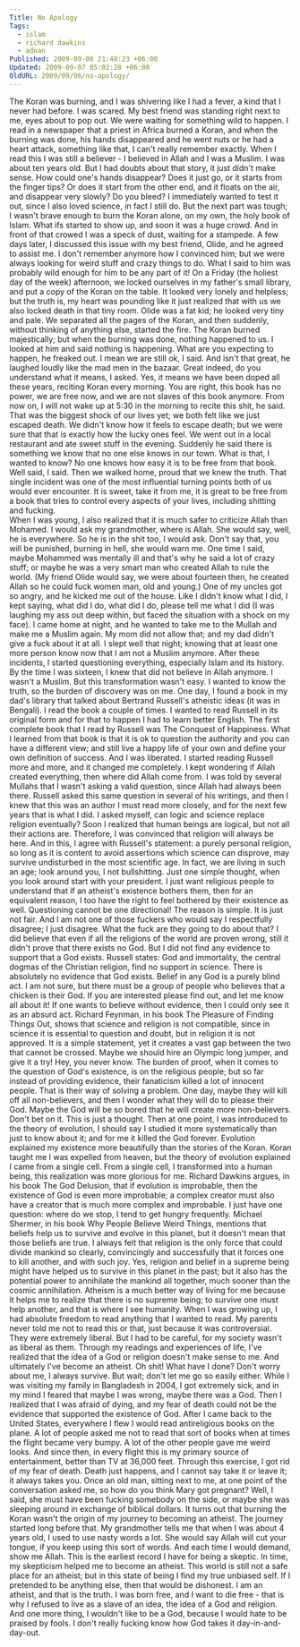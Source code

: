 ```yaml
---
Title: No Apology
Tags:
  - islam
  - richard dawkins
  - adnan
Published: 2009-09-06 21:48:23 +06:00
Updated: 2009-09-07 05:02:28 +06:00
OldURL: 2009/09/06/no-apology/
---
```


The Koran was burning, and I was shivering like I had a fever, a kind that I never had before.  I was scared.  My best friend was standing right next to me, eyes about to pop out.  We were waiting for something wild to happen.  I read in a newspaper that a priest in Africa burned a Koran, and when the burning was done, his hands disappeared and he went nuts or he had a heart attack, something like that, I can't really remember exactly.  When I read this I was still a believer - I believed in Allah and I was a Muslim.  I was about ten years old.  But I had doubts about that story, it just didn't make sense.  How could one's hands disappear?  Does it just go, or it starts from the finger tips?  Or does it start from the other end, and it floats on the air, and disappear very slowly?  Do you bleed?  I immediately wanted to test it out, since I also loved science, in fact I still do.  But the next part was tough; I wasn't brave enough to burn the Koran alone, on my own, the holy book of Islam.  What ifs started to show up, and soon it was a huge crowd.  And in front of that crowed I was a speck of dust, waiting for a stampede.
A few days later, I discussed this issue with my best friend, Olide, and he agreed to assist me.  I don't remember anymore how I convinced him; but we were always looking for weird stuff and crazy things to do.  What I said to him was probably wild enough for him to be any part of it!  On a Friday (the holiest day of the week) afternoon, we locked ourselves in my father's small library, and put a copy of the Koran on the table.  It looked very lonely and helpless; but the truth is, my heart was pounding like it just realized that with us we also locked death in that tiny room.  Olide was a fat kid; he looked very tiny and pale.  We separated all the pages of the Koran, and then suddenly, without thinking of anything else, started the fire.  The Koran burned majestically; but when the burning was done, nothing happened to us.  I looked at him and said nothing is happening.  What are you expecting to happen, he freaked out.  I mean we are still ok, I said.  And isn't that great, he laughed loudly like the mad men in the bazaar.  Great indeed, do you understand what it means, I asked.  Yes, it means we have been doped all these years, reciting Koran every morning.  You are right, this book has no power, we are free now, and we are not slaves of this book anymore.  From now on, I will not wake up at 5:30 in the morning to recite this shit, he said.  That was the biggest shock of our lives yet; we both felt like we just escaped death.  We didn't know how it feels to escape death; but we were sure that that is exactly how the lucky ones feel.  We went out in a local restaurant and ate sweet stuff in the evening.  Suddenly he said there is something we know that no one else knows in our town.  What is that, I wanted to know?  No one knows how easy it is to be free from that book.  Well said, I said.  Then we walked home, proud that we knew the truth.  That single incident was one of the most influential turning points both of us would ever encounter.  It is sweet, take it from me, it is great to be free from a book that tries to control every aspects of your lives, including shitting and fucking.  
	When I was young, I also realized that it is much safer to criticize Allah than Mohamed.  I would ask my grandmother, where is Allah.  She would say, well, he is everywhere.  So he is in the shit too, I would ask.  Don't say that, you will be punished, burning in hell, she would warn me.  One time I said, maybe Mohammed was mentally ill and that's why he said a lot of crazy stuff; or maybe he was a very smart man who created Allah to rule the world.  (My friend Olide would say, we were about fourteen then, he created Allah so he could fuck women man, old and young.)  One of my uncles got so angry, and he kicked me out of the house.  Like I didn't know what I did, I kept saying, what did I do, what did I do, please tell me what I did (I was laughing my ass out deep within, but faced the situation with a shock on my face).  I came home at night, and he wanted to take me to the Mullah and make me a Muslim again.  My mom did not allow that; and my dad didn't give a fuck about it at all.  I slept well that night; knowing that at least one more person know now that I am not a Muslim anymore.
	After these incidents, I started questioning everything, especially Islam and its history.  By the time I was sixteen, I knew that did not believe in Allah anymore.  I wasn't a Muslim.  But this transformation wasn't easy.  I wanted to know the truth, so the burden of discovery was on me.  One day, I found a book in my dad's library that talked about Bertrand Russell's atheistic ideas (it was in Bengali).  I read the book a couple of times.  I wanted to read Russell in its original form and for that to happen I had to learn better English.  The first complete book that I read by Russell was The Conquest of Happiness.  What I learned from that book is that it is ok to question the authority and you can have a different view; and still live a happy life of your own and define your own definition of success.  And I was liberated.  I started reading Russell more and more, and it changed me completely.  I kept wondering if Allah created everything, then where did Allah come from.  I was told by several Mullahs that I wasn't asking a valid question, since Allah had always been there.  Russell asked this same question in several of his writings, and then I knew that this was an author I must read more closely, and for the next few years that is what I did.
I asked myself, can logic and science replace religion eventually?  Soon I realized that human beings are logical, but not all their actions are.  Therefore, I was convinced that religion will always be here.  And in this, I agree with Russell's statement: a purely personal religion, so long as it is content to avoid assertions which science can disprove, may survive undisturbed in the most scientific age.  In fact, we are living in such an age; look around you, I not bullshitting.  Just one simple thought, when you look around start with your president.  I just want religious people to understand that if an atheist's existence bothers them, then for an equivalent reason, I too have the right to feel bothered by their existence as well.  Questioning cannot be one directional!  The reason is simple.  It is just not fair.  And I am not one of those fuckers who would say I respectfully disagree; I just disagree.  What the fuck are they going to do about that?
I did believe that even if all the religions of the world are proven wrong, still it didn't prove that there exists no God.  But I did not find any evidence to support that a God exists. Russell states: God and immortality, the central dogmas of the Christian religion, find no support in science.  There is absolutely no evidence that God exists.  Belief in any God is a purely blind act.  I am not sure, but there must be a group of people who believes that a chicken is their God.  If you are interested please find out, and let me know all about it!  If one wants to believe without evidence, then I could only see it as an absurd act.  Richard Feynman, in his book The Pleasure of Finding Things Out, shows that science and religion is not compatible, since in science it is essential to question and doubt, but in religion it is not approved.  It is a simple statement, yet it creates a vast gap between the two that cannot be crossed.  Maybe we should hire an Olympic long jumper, and give it a try!  Hey, you never know.  The burden of proof, when it comes to the question of God's existence, is on the religious people; but so far instead of providing evidence, their fanaticism killed a lot of innocent people.  That is their way of solving a problem.  One day, maybe they will kill off all non-believers, and then I wonder what they will do to please their God.  Maybe the God will be so bored that he will create more non-believers.  Don't bet on it.  This is just a thought.
Then at one point, I was introduced to the theory of evolution, I should say I studied it more systematically than just to know about it; and for me it killed the God forever.  Evolution explained my existence more beautifully than the stories of the Koran.  Koran taught me I was expelled from heaven, but the theory of evolution explained I came from a single cell.  From a single cell, I transformed into a human being, this realization was more glorious for me. Richard Dawkins argues, in his book The God Delusion, that if evolution is improbable, then the existence of God is even more improbable; a complex creator must also have a creator that is much more complex and improbable.  I just have one question: where do we stop, I tend to get hungry frequently.  Michael Shermer, in his book Why People Believe Weird Things, mentions that beliefs help us to survive and evolve in this planet, but it doesn't mean that those beliefs are true.  I always felt that religion is the only force that could divide mankind so clearly, convincingly and successfully that it forces one to kill another, and with such joy.  Yes, religion and belief in a supreme being might have helped us to survive in this planet in the past; but it also has the potential power to annihilate the mankind all together, much sooner than the cosmic annihilation.  Atheism is a much better way of living for me because it helps me to realize that there is no supreme being; to survive one must help another, and that is where I see humanity.
When I was growing up, I had absolute freedom to read anything that I wanted to read.  My parents never told me not to read this or that, just because it was controversial.  They were extremely liberal.  But I had to be careful, for my society wasn't as liberal as them.  Through my readings and experiences of life, I've realized that the idea of a God or religion doesn't make sense to me.  And ultimately I've become an atheist.  Oh shit! What have I done?  Don't worry about me, I always survive.
	But wait; don't let me go so easily either.  While I was visiting my family in Bangladesh in 2004, I got extremely sick, and in my mind I feared that maybe I was wrong, maybe there was a God.  Then I realized that I was afraid of dying, and my fear of death could not be the evidence that supported the existence of God.  After I came back to the United States, everywhere I flew I would read antireligious books on the plane.  A lot of people asked me not to read that sort of books when at times the flight became very bumpy.  A lot of the other people gave me weird looks.  And since then, in every flight this is my primary source of entertainment, better than TV at 36,000 feet.  Through this exercise, I got rid of my fear of death.  Death just happens, and I cannot say take it or leave it; it always takes you.  Once an old man, sitting next to me, at one point of the conversation asked me, so how do you think Mary got pregnant?  Well, I said, she must have been fucking somebody on the side, or maybe she was sleeping around in exchange of biblical dollars.
It turns out that burning the Koran wasn't the origin of my journey to becoming an atheist.  The journey started long before that.  My grandmother tells me that when I was about 4 years old, I used to use nasty words a lot.  She would say Allah will cut your tongue, if you keep using this sort of words.  And each time I would demand, show me Allah.  This is the earliest record I have for being a skeptic.  In time, my skepticism helped me to become an atheist.  This world is still not a safe place for an atheist; but in this state of being I find my true unbiased self.  If I pretended to be anything else, then that would be dishonest. I am an atheist, and that is the truth.  I was born free, and I want to die free - that is why I refused to live as a slave of an idea, the idea of a God and religion.  And one more thing, I wouldn't like to be a God, because I would hate to be praised by fools.  I don't really fucking know how God takes it day-in-and-day-out.

